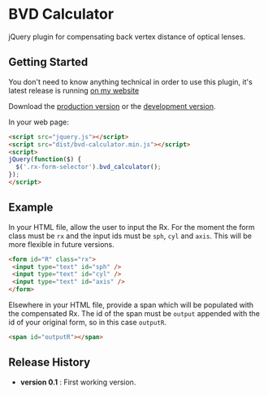 # BVD Calculator

jQuery plugin for compensating back vertex distance of optical lenses.

## Getting Started
You don't need to know anything technical in order to use this plugin, 
it's latest release is running [on my website](http://bvdcalculator.garethcooper.com)

Download the [production version][min] or the [development version][max].

[min]: https://raw.github.com/gareth/bvd-calculator/master/dist/jquery.bvd-calculator.min.js
[max]: https://raw.github.com/gareth/bvd-calculator/master/src/jquery.bvd-calculator.js

In your web page:

```html
<script src="jquery.js"></script>
<script src="dist/bvd-calculator.min.js"></script>
<script>
jQuery(function($) {
  $('.rx-form-selector').bvd_calculator();
});
</script>
```

## Example
In your HTML file, allow the user to input the Rx. For the moment the form class must be `rx` and the input ids must be `sph`, `cyl` and `axis`. This will be more flexible in future versions.
```html
<form id="R" class="rx">
 <input type="text" id="sph" />
 <input type="text" id="cyl" />
 <input type="text" id="axis" />
</form>
```

Elsewhere in your HTML file, provide a span which will be populated with the compensated Rx.
The id of the span must be `output` appended with the id of your original form, so in this
case `outputR`.
```html
<span id="outputR"></span>
```

## Release History
 * **version 0.1** : First working version.
